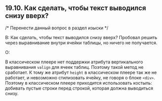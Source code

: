 ## 19.10. Как сделать, чтобы текст выводился снизу вверх?
<!-- [:faq_19_10] -->
/* Перенести данный вопрос в раздел изыски */

В: Как сделать, чтобы текст выводился снизу вверх? Пробовал решить через выравнивание внутри ячейки таблицы, но ничего не получается.

О:

В классическом плеере нет поддержки атрибута вертикального выравнивания `valign` для ячеек таблиц. Поэтому такой метод не сработает. К тому же атрибут `height` в классическом плеере так же не работает, и невозможно стилизовать ячейку, не говоря о блоке `<div>`. Поэтому в классическом плеере приходится использовать костыль: добивать пустые строки перед строкой, которая должна выводиться снизу.
